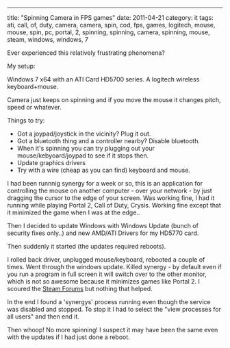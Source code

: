 ---
title: "Spinning Camera in FPS games"
date: 2011-04-21
category: it
tags: ati, call, of, duty, camera, camera, spin, cod, fps, games, logitech, mouse, mouse, spin, pc, portal, 2, spinning, spinning, camera, spinning, mouse, steam, windows, windows, 7

Ever experienced this relatively frustrating phenomena?

My setup:

Windows 7 x64 with an ATI Card HD5700 series. A logitech wireless keyboard+mouse.

Camera just keeps on spinning and if you move the mouse it changes pitch, speed or whatever.

Things to try:

- Got a joypad/joystick in the vicinity? Plug it out.
- Got a bluetooth thing and a controller nearby? Disable bluetooth.
- When it's spinning you can try plugging out your mouse/kebyoard/joypad to see if it stops then.
- Update graphics drivers
- Try with a wire (cheap as you can find) keyboard and mouse.

I had been runnnig synergy for a week or so, this is an application for controlling the mouse on another computer - over your network - by just dragging the cursor to the edge of your screen. Was working fine, I had it running while playing Portal 2, Call of Duty, Crysis. Working fine except that it minimized the game when I was at the edge..

Then I decided to update Windows with Windows Update (bunch of security fixes only..) and new AMD/ATI Drivers for my HD5770 card.

Then suddenly it started (the updates required reboots).

I rolled back driver, unplugged mouse/keyboard, rebooted a couple of times. Went through the windows update. Killed synergy - by default even if you run a program in full screen it will switch over to the other monitor, which is not so awesome because it minimizes games like Portal 2. I scoured the [Steam Forums](http://forums.steampowered.com/ "steam forums") but nothing that helped.

In the end I found a 'synergys' process running even though the service was disabled and stopped. To stop it I had to select the "view processes for all users" and then end it.

Then whoop! No more spinning! I suspect it may have been the same even with the updates if I had just done a reboot.
